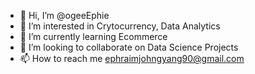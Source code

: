 - 👋 Hi, I’m @ogeeEphie
- 👀 I’m interested in Crytocurrency, Data Analytics
- 🌱 I’m currently learning Ecommerce
- 💞️ I’m looking to collaborate on Data Science Projects
- 📫 How to reach me ephraimjohngyang90@gmail.com

<!---
ogeeEphie/ogeeEphie is a ✨ special ✨ repository because its `README.md` (this file) appears on your GitHub profile.
You can click the Preview link to take a look at your changes.
--->
